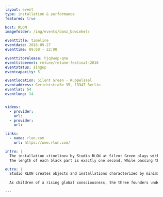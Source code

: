 ```yaml
---
layout: event
type: installation & performance
featured: true

host: RLON
imagefolder: /img/events/banz_bowinkel/

eventtitle: timeline
eventdate: 2018-09-27
eventtime: 09:00 - 22:00

eventtitorelease: hjq0wop-qne
eventtitoevent: retune/retune-festival-2018
eventstatus: singup
eventcapacity: 5

eventlocation: Silent Green - Kuppelsaal
eventaddress: Gerichtstraße 35, 13347 Berlin
eventlat: 54
eventlong: 14


videos:
  - provider:
    url:
  - provider:
    url:

links:
  - name: rlon.com
    url: https://www.rlon.com/

intro: |
  The installation »timeline« by Studio RLON at Silent Green plays with our perception of time and space. An endless string is spanned on several pulleys across the cupola of the former crematorium. Two parts of the rope are black, the rest is white. A motor keeps the string in constant movement, causing the black parts of the string to continuously cross the room like a ray of light.
  The length of each black part is exactly one second. While passing through long distances as a straight line, the seconds appears to be slow and content. Other passages require quick shifts of direction and the perception changes to fast and sudden movements.

outro: |
  Studio RLON creates objects and installations characterized by minimal aesthetics, playful interactions and poetic motions. Their works arise out of an particular interest in meta physics, spatial cognition and experiments with materials and processes.
  
  As children of a rising global consciousness, the three founders understand design as one way to widen our imagination of the future and to encourage individual and confident constructions of realities: «the future is less a shadow of yesterday than a reflection of now. what we think, is what we get. so let us think sassy, brave and juicy. let us connect the dots not straight but curved. we believe we can contribute to such a liquid thinking, by crafting interactions and narrating stories that trigger awareness and reward curiosity with the tools of design and the soul of art».

---
```

